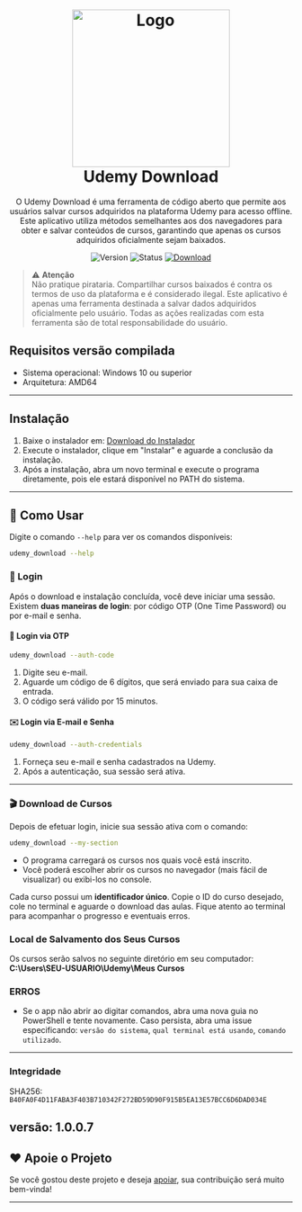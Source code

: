 <div align="center">
  <h1>
    <img src="assets/favicon.ico" alt="Logo" width="280"><br>
    Udemy Download
  </h1>
  <p align="center">
  O Udemy Download é uma ferramenta de código aberto que permite aos usuários salvar cursos adquiridos na plataforma Udemy para acesso offline. Este aplicativo utiliza métodos semelhantes aos dos navegadores para obter e salvar conteúdos de cursos, garantindo que apenas os cursos adquiridos oficialmente sejam baixados.</p>

  <p align="center">
    <img src="https://img.shields.io/badge/Version-1.0.0.6-orange?style=flat-square" alt="Version">
    <img src="https://img.shields.io/badge/Status-Active-success?style=flat-square" alt="Status">
    <a href="https://github.com/PauloCesar-dev404/Udemy-Download/raw/refs/heads/main/versions/win-amd64-SETUP.exe" target="_blank">
      <img src="https://img.shields.io/badge/Download-latest-blue?style=flat-square" alt="Download">
    </a>
  </p>
  </p>
</div>

> ⚠️ **Atenção**  
Não pratique pirataria. Compartilhar cursos baixados é contra os termos de uso da plataforma e é considerado ilegal. Este aplicativo é apenas uma ferramenta destinada a salvar dados adquiridos oficialmente pelo usuário. Todas as ações realizadas com esta ferramenta são de total responsabilidade do usuário.

## Requisitos versão compilada
- Sistema operacional: Windows 10 ou superior
- Arquitetura: AMD64

---

## Instalação

1. Baixe o instalador em: [Download do Instalador](https://github.com/PauloCesar-dev404/Udemy-Download/raw/refs/heads/main/versions/win-amd64-SETUP.exe)
2. Execute o instalador, clique em "Instalar" e aguarde a conclusão da instalação.
3. Após a instalação, abra um novo terminal e execute o programa diretamente, pois ele estará disponível no PATH do sistema.

---

## 🚀 Como Usar

Digite o comando `--help` para ver os comandos disponíveis:

```bash
udemy_download --help
```

### 🔑 Login

Após o download e instalação concluída, você deve iniciar uma sessão. Existem **duas maneiras de login**: por código OTP (One Time Password) ou por e-mail e senha.

#### 🔐 Login via OTP
```bash
udemy_download --auth-code
```
1. Digite seu e-mail.  
2. Aguarde um código de 6 dígitos, que será enviado para sua caixa de entrada.  
3. O código será válido por 15 minutos.

#### ✉️ Login via E-mail e Senha
```bash
udemy_download --auth-credentials 
```
1. Forneça seu e-mail e senha cadastrados na Udemy.  
2. Após a autenticação, sua sessão será ativa.

---

### 🎬 Download de Cursos

Depois de efetuar login, inicie sua sessão ativa com o comando:

```bash
udemy_download --my-section
```

- O programa carregará os cursos nos quais você está inscrito.
- Você poderá escolher abrir os cursos no navegador (mais fácil de visualizar) ou exibi-los no console.

Cada curso possui um **identificador único**. Copie o ID do curso desejado, cole no terminal e aguarde o download das aulas. Fique atento ao terminal para acompanhar o progresso e eventuais erros.

### Local de Salvamento dos Seus Cursos

Os cursos serão salvos no seguinte diretório em seu computador: **C:\Users\SEU-USUARIO\Udemy\Meus Cursos**

### ERROS
- Se o app não abrir ao digitar comandos, abra uma nova guia no PowerShell e tente novamente. Caso persista, abra uma issue especificando: `versão do sistema`, `qual terminal está usando`, `comando utilizado`.

---
### Integridade

SHA256: `B40FA0F4D11FABA3F403B710342F272BD59D90F915B5EA13E57BCC6D6DAD034E`

versão: 1.0.0.7
---
## ❤️ Apoie o Projeto

Se você gostou deste projeto e deseja [apoiar](https://paulocesar-dev404.github.io/me-apoiando-online/), sua contribuição será muito bem-vinda!

---
